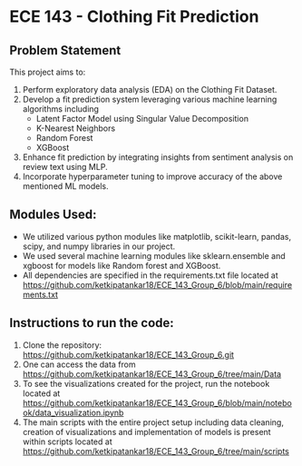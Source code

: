 # **ECE 143 - Clothing Fit Prediction**

## Problem Statement

This project aims to: 
1. Perform exploratory data analysis (EDA) on the Clothing Fit Dataset.
2. Develop a fit prediction system leveraging various machine learning algorithms including 
    - Latent Factor Model using Singular Value Decomposition
    - K-Nearest Neighbors 
    - Random Forest
    - XGBoost 
3. Enhance fit prediction by integrating insights from sentiment analysis on review text using MLP.
4. Incorporate hyperparameter tuning to improve accuracy of the above mentioned ML models.


## Modules Used:

- We utilized various python modules like matplotlib, scikit-learn, pandas, scipy, and numpy libraries in our project.
- We used several machine learning modules like sklearn.ensemble and xgboost for models like Random forest and XGBoost.
- All dependencies are specified in the requirements.txt file located at https://github.com/ketkipatankar18/ECE_143_Group_6/blob/main/requirements.txt

## Instructions to run the code:

1. Clone the repository: https://github.com/ketkipatankar18/ECE_143_Group_6.git
2. One can access the data from https://github.com/ketkipatankar18/ECE_143_Group_6/tree/main/Data
3. To see the visualizations created for the project, run the notebook located at https://github.com/ketkipatankar18/ECE_143_Group_6/blob/main/notebook/data_visualization.ipynb
4. The main scripts with the entire project setup including data cleaning, creation of visualizations and implementation of models is present within scripts located at https://github.com/ketkipatankar18/ECE_143_Group_6/tree/main/scripts

